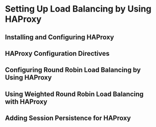 <!--
SPDX-FileCopyrightText: 2023,2024 Oracle and/or its affiliates.
SPDX-License-Identifier: CC-BY-SA-4.0
-->
# Setting Up Load Balancing by Using HAProxy

## Installing and Configuring HAProxy

## HAProxy Configuration Directives

## Configuring Round Robin Load Balancing by Using HAProxy

## Using Weighted Round Robin Load Balancing with HAProxy

## Adding Session Persistence for HAProxy

